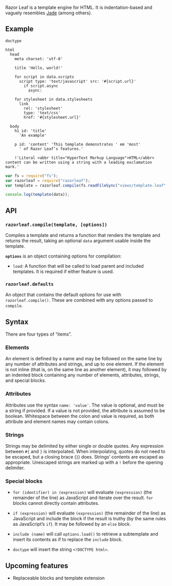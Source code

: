 Razor Leaf is a template engine for HTML. It is indentation-based and vaguely
resembles [Jade] \(among others).

## Example

```
doctype

html
  head
    meta charset: 'utf-8'

    title 'Hello, world!'

    for script in data.scripts
      script type: 'text/javascript' src: '#{script.url}'
        if script.async
          async:

    for stylesheet in data.stylesheets
      link
        rel: 'stylesheet'
        type: 'text/css'
        href: '#{stylesheet.url}'

  body
    h1 id: 'title'
      'An example'

    p id: 'content' 'This template demonstrates ' em 'most'
      ' of Razor Leaf’s features.'

    !'Literal <abbr title="HyperText Markup Language">HTML</abbr> content can be written using a string with a leading exclamation mark.'
```

```javascript
var fs = require("fs");
var razorleaf = require("razorleaf");
var template = razorleaf.compile(fs.readFileSync("views/template.leaf", "utf8"));

console.log(template(data));
```

## API

### `razorleaf.compile(template, [options])`

Compiles a template and returns a function that renders the template
and returns the result, taking an optional `data` argument usable inside
the template.

**`options`** is an object containing options for compilation:

- `load`: A function that will be called to load parent and included
  templates. It is required if either feature is used.

### `razorleaf.defaults`

An object that contains the default options for use with `razorleaf.compile()`.
These are combined with any options passed to `compile`.

## Syntax

There are four types of “items”.

### Elements

An element is defined by a name and may be followed on the same line by any
number of attributes and strings, and up to one element. If the element is not
inline (that is, on the same line as another element), it may followed by an
indented block containing any number of elements, attributes, strings, and
special blocks.

### Attributes

Attributes use the syntax `name: 'value'`. The value is optional, and must be a
string if provided. If a value is not provided, the attribute is assumed to be
boolean. Whitespace between the colon and value is required, as both attribute
and element names may contain colons.

### Strings

Strings may be delimited by either single or double quotes. Any expression
between `#{` and `}` is interpolated. When interpolating, quotes do not need to
be escaped, but a closing brace (`}`) does. Strings’ contents are escaped as
appropriate. Unescaped strings are marked up with a `!` before the opening
delimiter.

### Special blocks

- `for (identifier) in (expression)` will evaluate `(expression)` (the
  remainder of the line) as JavaScript and iterate over the result. `for`
  blocks cannot directly contain attributes.

- `if (expression)` will evaluate `(expression)` (the remainder of the line) as
  JavaScript and include the block if the result is truthy (by the same rules
  as JavaScript’s `if`). It may be followed by an `else` block.

- `include (name)` will call `options.load()` to retrieve a subtemplate and
  insert its contents as if to replace the `include` block.

- `doctype` will insert the string `<!DOCTYPE html>`.

## Upcoming features

- Replaceable blocks and template extension

[Jade]: http://jade-lang.com/
